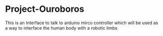 # Project-Ouroboros
This is an Interface to talk to arduino mirco controller which will be used as a way to interface the human body with a robotic limbs
